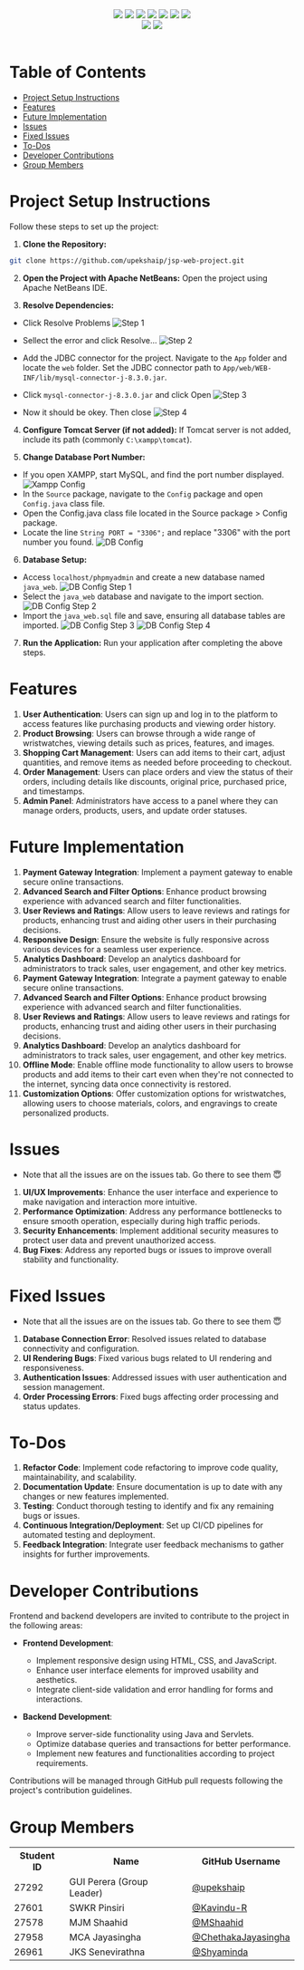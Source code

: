 <div align="center">
  <img src="https://img.shields.io/badge/-Java%20Servlets-orange" />
  <img src="https://img.shields.io/badge/-JSP-blue" />
  <img src="https://img.shields.io/badge/-CSS-blueviolet" />
  <img src="https://img.shields.io/badge/-SCSS-ff69b4" />
  <img src="https://img.shields.io/badge/-MySQL-blue" />
  <img src="https://img.shields.io/badge/-Java-red" />
  <img src="https://img.shields.io/badge/-Bootstrap%205.3-563d7c" />
</div>
<div align="center">
  <img src="https://img.shields.io/github/repo-size/upekshaip/jsp-web-project" />
  <img src="https://img.shields.io/github/stars/upekshaip/jsp-web-project" />
</div>
<br>

# Table of Contents

- [Project Setup Instructions](#project-setup-instructions)
- [Features](#features)
- [Future Implementation](#future-implementation)
- [Issues](#issues)
- [Fixed Issues](#fixed-issues)
- [To-Dos](#to-dos)
- [Developer Contributions](#developer-contributions)
- [Group Members](#group-members)

# Project Setup Instructions

Follow these steps to set up the project:

1. **Clone the Repository:**

```sh
git clone https://github.com/upekshaip/jsp-web-project.git
```

2. **Open the Project with Apache NetBeans:**
   Open the project using Apache NetBeans IDE.

3. **Resolve Dependencies:**

- Click Resolve Problems
  ![Step 1](./report_imgs/Screenshot1.png "Step 1")
- Sellect the error and click Resolve...
  ![Step 2](./report_imgs/Screenshot2.png "Step 2")

- Add the JDBC connector for the project. Navigate to the `App` folder and locate the `web` folder. Set the JDBC connector path to `App/web/WEB-INF/lib/mysql-connector-j-8.3.0.jar`.

- Click `mysql-connector-j-8.3.0.jar` and click Open
  ![Step 3](./report_imgs/Screenshot3.png "Step 3")
- Now it should be okey. Then close
  ![Step 4](./report_imgs/Screenshot4.png "Step 4")

4. **Configure Tomcat Server (if not added):**
   If Tomcat server is not added, include its path (commonly `C:\xampp\tomcat`).

5. **Change Database Port Number:**

- If you open XAMPP, start MySQL, and find the port number displayed.
  ![Xampp Config](./report_imgs/Screenshot6.png "Xampp Config")
- In the `Source` package, navigate to the `Config` package and open `Config.java` class file.
- Open the Config.java class file located in the Source package > Config package.
- Locate the line `String PORT = "3306";` and replace "3306" with the port number you found.
  ![DB Config](./report_imgs/Screenshot5.png "DB Config")

6. **Database Setup:**

- Access `localhost/phpmyadmin` and create a new database named `java_web`.
  ![DB Config Step 1](./report_imgs/Screenshot7.png "DB Config Step 1")
- Select the `java_web` database and navigate to the import section.
  ![DB Config Step 2](./report_imgs/Screenshot8.png "DB Config Step 2")
- Import the `java_web.sql` file and save, ensuring all database tables are imported.
  ![DB Config Step 3](./report_imgs/Screenshot9.png "DB Config Step 3")
  ![DB Config Step 4](./report_imgs/Screenshot10.png "DB Config Step 4")

7. **Run the Application:**
   Run your application after completing the above steps.

# Features

1. **User Authentication**: Users can sign up and log in to the platform to access features like purchasing products and viewing order history.
2. **Product Browsing**: Users can browse through a wide range of wristwatches, viewing details such as prices, features, and images.
3. **Shopping Cart Management**: Users can add items to their cart, adjust quantities, and remove items as needed before proceeding to checkout.
4. **Order Management**: Users can place orders and view the status of their orders, including details like discounts, original price, purchased price, and timestamps.
5. **Admin Panel**: Administrators have access to a panel where they can manage orders, products, users, and update order statuses.

# Future Implementation

1. **Payment Gateway Integration**: Implement a payment gateway to enable secure online transactions.
2. **Advanced Search and Filter Options**: Enhance product browsing experience with advanced search and filter functionalities.
3. **User Reviews and Ratings**: Allow users to leave reviews and ratings for products, enhancing trust and aiding other users in their purchasing decisions.
4. **Responsive Design**: Ensure the website is fully responsive across various devices for a seamless user experience.
5. **Analytics Dashboard**: Develop an analytics dashboard for administrators to track sales, user engagement, and other key metrics.
6. **Payment Gateway Integration**: Integrate a payment gateway to enable secure online transactions.
7. **Advanced Search and Filter Options**: Enhance product browsing experience with advanced search and filter functionalities.
8. **User Reviews and Ratings**: Allow users to leave reviews and ratings for products, enhancing trust and aiding other users in their purchasing decisions.
9. **Analytics Dashboard**: Develop an analytics dashboard for administrators to track sales, user engagement, and other key metrics.
10. **Offline Mode**: Enable offline mode functionality to allow users to browse products and add items to their cart even when they're not connected to the internet, syncing data once connectivity is restored.
11. **Customization Options**: Offer customization options for wristwatches, allowing users to choose materials, colors, and engravings to create personalized products.

# Issues

- Note that all the issues are on the issues tab. Go there to see them 😇

1. **UI/UX Improvements**: Enhance the user interface and experience to make navigation and interaction more intuitive.
2. **Performance Optimization**: Address any performance bottlenecks to ensure smooth operation, especially during high traffic periods.
3. **Security Enhancements**: Implement additional security measures to protect user data and prevent unauthorized access.
4. **Bug Fixes**: Address any reported bugs or issues to improve overall stability and functionality.

# Fixed Issues

- Note that all the issues are on the issues tab. Go there to see them 😇

1. **Database Connection Error**: Resolved issues related to database connectivity and configuration.
2. **UI Rendering Bugs**: Fixed various bugs related to UI rendering and responsiveness.
3. **Authentication Issues**: Addressed issues with user authentication and session management.
4. **Order Processing Errors**: Fixed bugs affecting order processing and status updates.

# To-Dos

1. **Refactor Code**: Implement code refactoring to improve code quality, maintainability, and scalability.
2. **Documentation Update**: Ensure documentation is up to date with any changes or new features implemented.
3. **Testing**: Conduct thorough testing to identify and fix any remaining bugs or issues.
4. **Continuous Integration/Deployment**: Set up CI/CD pipelines for automated testing and deployment.
5. **Feedback Integration**: Integrate user feedback mechanisms to gather insights for further improvements.

# Developer Contributions

Frontend and backend developers are invited to contribute to the project in the following areas:

- **Frontend Development**:

  - Implement responsive design using HTML, CSS, and JavaScript.
  - Enhance user interface elements for improved usability and aesthetics.
  - Integrate client-side validation and error handling for forms and interactions.

- **Backend Development**:
  - Improve server-side functionality using Java and Servlets.
  - Optimize database queries and transactions for better performance.
  - Implement new features and functionalities according to project requirements.

Contributions will be managed through GitHub pull requests following the project's contribution guidelines.

# Group Members

<table style="width:100%">
  <tr>
    <th>Student ID</th>
    <th>Name</th>
    <th>GitHub Username</th>
  </tr>
  <tr>
    <td>27292</td>
    <td>GUI Perera (Group Leader)</td>
    <td><a href="https://github.com/upekshaip">@upekshaip</a></td>
  </tr>
  <tr>
    <td>27601</td>
    <td>SWKR Pinsiri</td>
    <td><a href="https://github.com/Kavindu-R">@Kavindu-R</a></td>
  </tr>
  <tr>
    <td>27578</td>
    <td>MJM Shaahid</td>
    <td><a href="https://github.com/MShaahid">@MShaahid</a></td>
  </tr>
  <tr>
    <td>27958</td>
    <td>MCA Jayasingha</td>
    <td><a href="https://github.com/ChethakaJayasingha">@ChethakaJayasingha</a></td>
  </tr>
  <tr>
    <td>26961</td>
    <td>JKS Senevirathna</td>
    <td><a href="https://github.com/Shyaminda">@Shyaminda</a></td>
  </tr>
</table>
